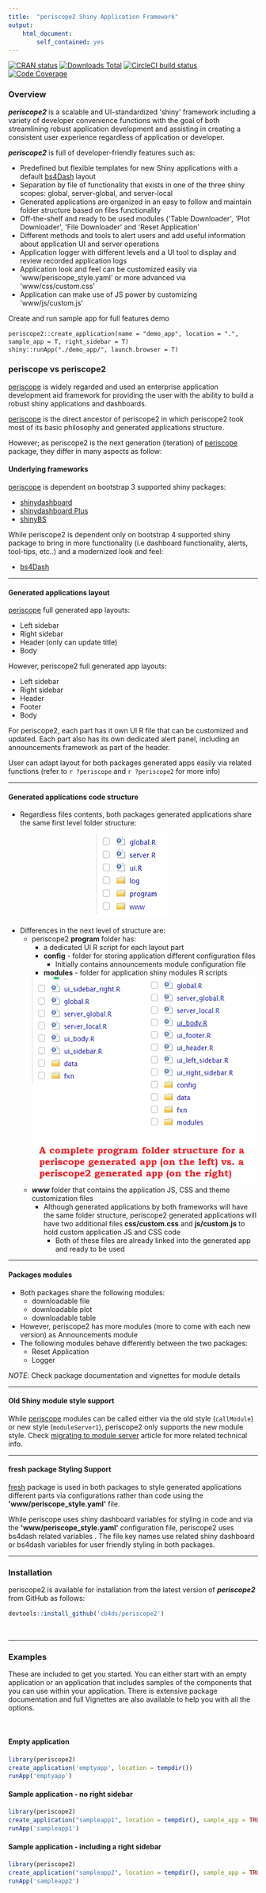 ```yaml
---
title:  "periscope2 Shiny Application Framework"
output: 
    html_document:
        self_contained: yes
---
```


<!-- badges: start -->
[![CRAN status](https://www.r-pkg.org/badges/version/periscope2)](https://CRAN.R-project.org/package=periscope2)
[![Downloads Total](http://cranlogs.r-pkg.org/badges/grand-total/periscope2)](https://cran.r-project.org/package=periscope2)
[![CircleCI build status](https://circleci.com/gh/Aggregate-Genius/periscope2.svg?style=svg)](https://app.circleci.com/pipelines/github/Aggregate-Genius/periscope2?branch=master)
[![Code Coverage](https://app.codecov.io/gh/Aggregate-Genius/periscope2/branch/master/graph/badge.svg)](https://app.codecov.io/gh/Aggregate-Genius/periscope2)
<!-- badges: end -->

### Overview

***periscope2*** is a scalable and UI-standardized 'shiny' framework including a variety of developer convenience functions with the goal of both streamlining robust application development and assisting in creating a consistent user experience regardless of application or developer.


***periscope2*** is full of developer-friendly features such as:

* Predefined but flexible templates for new Shiny applications with a default [bs4Dash](https://bs4dash.rinterface.com/) layout
* Separation by file of functionality that exists in one of the three shiny scopes: global, server-global, and server-local
* Generated applications are organized in an easy to follow and maintain folder structure based on files functionality
* Off-the-shelf and ready to be used modules ('Table Downloader', 'Plot Downloader', 'File Downloader' and 'Reset Application'
* Different methods and tools to alert users and add useful information about application UI and server operations
* Application logger with different levels and a UI tool to display and review recorded application logs
* Application look and feel can be customized easily via 'www/periscope_style.yaml' or more advanced via 'www/css/custom.css'
* Application can make use of JS power by customizing 'www/js/custom.js'

Create and run sample app for full features demo

```{r}
periscope2::create_application(name = "demo_app", location = ".", sample_app = T, right_sidebar = T)
shiny::runApp("./demo_app/", launch.browser = T)
```

### periscope vs periscope2
[periscope](https://cran.r-project.org/web/packages/periscope/index.html) is widely regarded and used an enterprise application development aid framework for providing the user with the ability to build a robust shiny applications and dashboards.

[periscope](https://cran.r-project.org/web/packages/periscope/index.html) is the direct ancestor of periscope2 in which periscope2 took most of its basic philosophy and generated applications structure.

However; as periscope2 is the next generation (iteration) of [periscope](https://cran.r-project.org/web/packages/periscope/index.html) package, they differ in many aspects as follow:

#### Underlying frameworks
[periscope](https://cran.r-project.org/web/packages/periscope/index.html) is dependent on bootstrap 3 supported shiny packages:

- [shinydashboard](https://cran.r-project.org/web/packages/shinydashboard/index.html)
- [shinydashboard Plus](https://cran.r-project.org/web/packages/shinydashboardPlus/index.html)
- [shinyBS](https://cran.r-project.org/web/packages/shinyBS/index.html)

While periscope2 is dependent only on bootstrap 4 supported shiny package to bring in more functionality (i.e dashboard functionality, alerts, tool-tips, etc..) and a modernized look and feel:

- [bs4Dash](https://cran.r-project.org/web/packages/bs4Dash/index.html)

----

#### Generated applications layout
[periscope](https://cran.r-project.org/web/packages/periscope/index.html) full generated app layouts:

- Left sidebar
- Right sidebar
- Header (only can update title)
- Body

However, periscope2 full generated app layouts:

- Left sidebar
- Right sidebar
- Header
- Footer
- Body

For periscope2, each part has it own UI R file that can be customized and updated. Each part also has its own dedicated alert panel, including an announcements framework as part of the header.

User can adapt layout for both packages generated apps easily via related functions (refer to `r ?periscope` and `r ?periscope2` for more info)

-----

#### Generated applications code structure

- Regardless files contents, both packages generated applications share the same first level folder structure:

<center><img src="./vignettes/figures/App_Structure.png"></center>

- Differences in the next level of structure are:
  - periscope2 **program** folder has:
    - a dedicated UI R script for each layout part
    - **config**  - folder for storing application different configuration files
      - Initially contains announcements module configuration file
    - **modules**  - folder for application shiny modules R scripts
    <center><img src="./vignettes/figures/Program_Folder.png"></center>
  - ***www*** folder that contains the application JS, CSS and theme customization files
    - Although generated applications by both frameworks will have the same folder structure, periscope2 generated applications will have two additional files **css/custom.css** and **js/custom.js** to hold custom application JS and CSS code
      - Both of these files are already linked into the generated app and ready to be used

----

#### Packages modules

- Both packages share the following modules:
  - downloadable file
  - downloadable plot 
  - downloadable table
- However, periscope2 has more modules (more to come with each new version) as Announcements module
- The following modules behave differently between the two packages:
  - Reset Application
  - Logger

*NOTE*: Check package documentation and vignettes for module details

----

#### Old Shiny module style support

While [periscope](https://cran.r-project.org/web/packages/periscope/index.html) modules can be called either via the old style (`callModule`) or new style (`moduleServer1`),  periscope2 only supports the new module style. Check [migrating to module server](https://shiny.posit.co/r/articles/improve/modules/#migrating-from-callmodule-to-moduleserver) article for more related technical info.

----

#### fresh package Styling Support
[fresh](https://dreamrs.github.io/fresh/) package is used in both packages to style generated applications different parts via configurations rather than code using the **'www/periscope_style.yaml'** file.

While periscope uses shiny dashboard variables for styling in code and via the **'www/periscope_style.yaml'** configuration file, periscope2 uses bs4dash related variables . The file key names use related shiny dashboard or bs4dash variables for user friendly styling in both packages.

-----

### Installation

periscope2 is available for installation from the
latest version of ***periscope2*** from GitHub as follows:

```r
devtools::install_github('cb4ds/periscope2')
```

<br/>

---

### Examples

These are included to get you started. You can either start with an empty application or an application that includes samples of the components that you can use within your application.  There is extensive package documentation and full Vignettes are also available to help you with all the options.

<br/>

#### Empty application

```r
library(periscope2)
create_application('emptyapp', location = tempdir())
runApp('emptyapp')
```


#### Sample application - no right sidebar

```r
library(periscope2)
create_application("sampleapp1", location = tempdir(), sample_app = TRUE)
runApp('sampleapp1')

```

#### Sample application - including a right sidebar

```r
library(periscope2)
create_application("sampleapp2", location = tempdir(), sample_app = TRUE, rightsidebar = TRUE)
runApp('sampleapp2')

```
